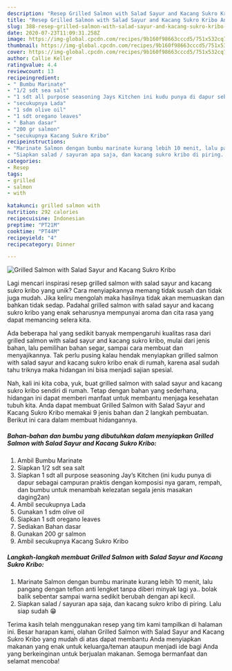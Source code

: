 ```yaml
---
description: "Resep Grilled Salmon with Salad Sayur and Kacang Sukro Kribo Anti Gagal"
title: "Resep Grilled Salmon with Salad Sayur and Kacang Sukro Kribo Anti Gagal"
slug: 388-resep-grilled-salmon-with-salad-sayur-and-kacang-sukro-kribo-anti-gagal
date: 2020-07-23T11:09:31.258Z
image: https://img-global.cpcdn.com/recipes/9b160f98663cccd5/751x532cq70/grilled-salmon-with-salad-sayur-and-kacang-sukro-kribo-foto-resep-utama.jpg
thumbnail: https://img-global.cpcdn.com/recipes/9b160f98663cccd5/751x532cq70/grilled-salmon-with-salad-sayur-and-kacang-sukro-kribo-foto-resep-utama.jpg
cover: https://img-global.cpcdn.com/recipes/9b160f98663cccd5/751x532cq70/grilled-salmon-with-salad-sayur-and-kacang-sukro-kribo-foto-resep-utama.jpg
author: Callie Keller
ratingvalue: 4.4
reviewcount: 13
recipeingredient:
- " Bumbu Marinate"
- "1/2 sdt sea salt"
- "1 sdt all purpose seasoning Jays Kitchen ini kudu punya di dapur sebagai campuran praktis dengan komposisi nya garam rempah dan bumbu untuk menambah kelezatan segala jenis masakan daging2an"
- "secukupnya Lada"
- "1 sdm olive oil"
- "1 sdt oregano leaves"
- " Bahan dasar"
- "200 gr salmon"
- "secukupnya Kacang Sukro Kribo"
recipeinstructions:
- "Marinate Salmon dengan bumbu marinate kurang lebih 10 menit, lalu pangang dengan teflon anti lengket tanpa diberi minyak lagi ya.. bolak balik sebentar sampai warna sedikit berubah dengan api kecil."
- "Siapkan salad / sayuran apa saja, dan kacang sukro kribo di piring. Lalu siap sudah 😁"
categories:
- Resep
tags:
- grilled
- salmon
- with

katakunci: grilled salmon with 
nutrition: 292 calories
recipecuisine: Indonesian
preptime: "PT21M"
cooktime: "PT44M"
recipeyield: "4"
recipecategory: Dinner

---
```



![Grilled Salmon with Salad Sayur and Kacang Sukro Kribo](https://img-global.cpcdn.com/recipes/9b160f98663cccd5/751x532cq70/grilled-salmon-with-salad-sayur-and-kacang-sukro-kribo-foto-resep-utama.jpg)

Lagi mencari inspirasi resep grilled salmon with salad sayur and kacang sukro kribo yang unik? Cara menyiapkannya memang tidak susah dan tidak juga mudah. Jika keliru mengolah maka hasilnya tidak akan memuaskan dan bahkan tidak sedap. Padahal grilled salmon with salad sayur and kacang sukro kribo yang enak seharusnya mempunyai aroma dan cita rasa yang dapat memancing selera kita.

Ada beberapa hal yang sedikit banyak mempengaruhi kualitas rasa dari grilled salmon with salad sayur and kacang sukro kribo, mulai dari jenis bahan, lalu pemilihan bahan segar, sampai cara membuat dan menyajikannya. Tak perlu pusing kalau hendak menyiapkan grilled salmon with salad sayur and kacang sukro kribo enak di rumah, karena asal sudah tahu triknya maka hidangan ini bisa menjadi sajian spesial.




Nah, kali ini kita coba, yuk, buat grilled salmon with salad sayur and kacang sukro kribo sendiri di rumah. Tetap dengan bahan yang sederhana, hidangan ini dapat memberi manfaat untuk membantu menjaga kesehatan tubuh kita. Anda dapat membuat Grilled Salmon with Salad Sayur and Kacang Sukro Kribo memakai 9 jenis bahan dan 2 langkah pembuatan. Berikut ini cara dalam membuat hidangannya.

<!--inarticleads1-->

##### Bahan-bahan dan bumbu yang dibutuhkan dalam menyiapkan Grilled Salmon with Salad Sayur and Kacang Sukro Kribo:

1. Ambil  Bumbu Marinate
1. Siapkan 1/2 sdt sea salt
1. Siapkan 1 sdt all purpose seasoning Jay’s Kitchen (ini kudu punya di dapur sebagai campuran praktis dengan komposisi nya garam, rempah, dan bumbu untuk menambah kelezatan segala jenis masakan daging2an)
1. Ambil secukupnya Lada
1. Gunakan 1 sdm olive oil
1. Siapkan 1 sdt oregano leaves
1. Sediakan  Bahan dasar
1. Gunakan 200 gr salmon
1. Ambil secukupnya Kacang Sukro Kribo




<!--inarticleads2-->

##### Langkah-langkah membuat Grilled Salmon with Salad Sayur and Kacang Sukro Kribo:

1. Marinate Salmon dengan bumbu marinate kurang lebih 10 menit, lalu pangang dengan teflon anti lengket tanpa diberi minyak lagi ya.. bolak balik sebentar sampai warna sedikit berubah dengan api kecil.
1. Siapkan salad / sayuran apa saja, dan kacang sukro kribo di piring. Lalu siap sudah 😁




Terima kasih telah menggunakan resep yang tim kami tampilkan di halaman ini. Besar harapan kami, olahan Grilled Salmon with Salad Sayur and Kacang Sukro Kribo yang mudah di atas dapat membantu Anda menyiapkan makanan yang enak untuk keluarga/teman ataupun menjadi ide bagi Anda yang berkeinginan untuk berjualan makanan. Semoga bermanfaat dan selamat mencoba!
